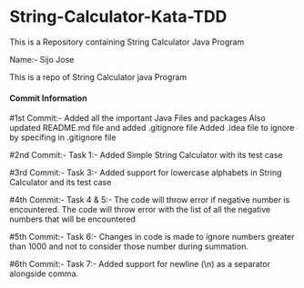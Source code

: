 # String-Calculator-Kata-TDD
This is a Repository containing String Calculator Java Program


Name:- Sijo Jose

This is a repo of String Calculator java Program


#### Commit Information

#1st Commit:- 
Added all the important Java Files and packages
Also updated README.md file and added .gitignore file
Added .idea file to ignore by specifing in .gitignore file


#2nd Commit:-
Task 1:-
Added Simple String Calculator with its test case


#3rd Commit:-
Task 3:-
Added support for lowercase alphabets in String Calculator and its test case

#4th Commit:-
Task 4 & 5:-
The code will throw error if negative number is encountered.
The code will throw error with the list of all the negative numbers that will be encountered

#5th Commit:-
Task 6:-
Changes in code is made to ignore numbers greater than 1000 and not to consider those number during summation.
    
#6th Commit:-
Task 7:- 
Added support for newline (\n) as a separator alongside comma.
